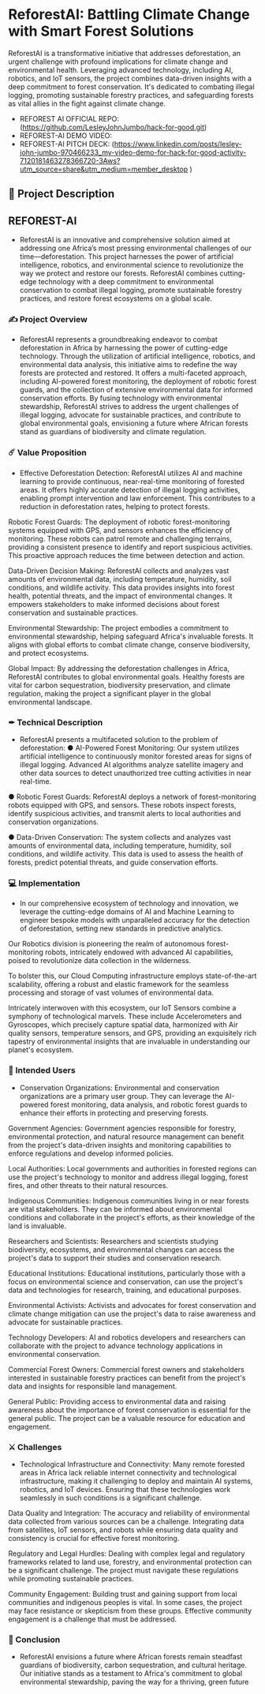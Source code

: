 # ReforestAI: Battling Climate Change with Smart Forest Solutions


ReforestAI is a transformative initiative that addresses deforestation, an urgent challenge with profound implications for climate change and environmental health. Leveraging advanced technology, including AI, robotics, and IoT sensors, the project combines data-driven insights with a deep commitment to forest conservation. It's dedicated to combating illegal logging, promoting sustainable forestry practices, and safeguarding forests as vital allies in the fight against climate change.


- REFOREST AI OFFICIAL REPO: (https://github.com/LesleyJohnJumbo/hack-for-good.git)
- REFOREST-AI DEMO VIDEO: 
- REFOREST-AI PITCH DECK: (https://www.linkedin.com/posts/lesley-john-jumbo-970466233_my-video-demo-for-hack-for-good-activity-7120181463278366720-3Aws?utm_source=share&utm_medium=member_desktop
)


## 📝 Project Description
## REFOREST-AI
- ReforestAI is an innovative and comprehensive solution aimed at addressing
one Africa’s most pressing environmental challenges of our
time—deforestation. This project harnesses the power of artificial
intelligence, robotics, and environmental science to revolutionize the way we
protect and restore our forests. ReforestAI combines cutting-edge technology
with a deep commitment to environmental conservation to combat illegal
logging, promote sustainable forestry practices, and restore forest
ecosystems on a global scale.

### ✍ Project Overview
- ReforestAI represents a groundbreaking endeavor to combat deforestation in Africa by harnessing the power of cutting-edge technology. Through the utilization of artificial intelligence, robotics, and environmental data analysis, this initiative aims to redefine the way forests are protected and restored. It offers a multi-faceted approach, including AI-powered forest monitoring, the deployment of robotic forest guards, and the collection of extensive environmental data for informed conservation efforts. By fusing technology with environmental stewardship, ReforestAI strives to address the urgent challenges of illegal logging, advocate for sustainable practices, and contribute to global environmental goals, envisioning a future where African forests stand as guardians of biodiversity and climate regulation.

### ☄️ Value Proposition
- Effective Deforestation Detection: ReforestAI utilizes AI and machine learning to provide continuous, near-real-time monitoring of forested areas. It offers highly accurate detection of illegal logging activities, enabling prompt intervention and law enforcement. This contributes to a reduction in deforestation rates, helping to protect forests.

Robotic Forest Guards: The deployment of robotic forest-monitoring systems equipped with GPS, and sensors enhances the efficiency of monitoring. These robots can patrol remote and challenging terrains, providing a consistent presence to identify and report suspicious activities. This proactive approach reduces the time between detection and action.

Data-Driven Decision Making: ReforestAI collects and analyzes vast amounts of environmental data, including temperature, humidity, soil conditions, and wildlife activity. This data provides insights into forest health, potential threats, and the impact of environmental changes. It empowers stakeholders to make informed decisions about forest conservation and sustainable practices.

Environmental Stewardship: The project embodies a commitment to environmental stewardship, helping safeguard Africa's invaluable forests. It aligns with global efforts to combat climate change, conserve biodiversity, and protect ecosystems.

Global Impact: By addressing the deforestation challenges in Africa, ReforestAI contributes to global environmental goals. Healthy forests are vital for carbon sequestration, biodiversity preservation, and climate regulation, making the project a significant player in the global environmental landscape.

### ✒ Technical Description
 - ReforestAI presents a multifaceted
solution to the problem of deforestation:
● AI-Powered Forest Monitoring: Our system utilizes artificial intelligence
to continuously monitor forested areas for signs of illegal logging.
Advanced AI algorithms analyze satellite imagery and other data
sources to detect unauthorized tree cutting activities in near real-time.

● Robotic Forest Guards: ReforestAI deploys a network of
forest-monitoring robots equipped with GPS, and sensors.
These robots inspect forests, identify suspicious activities, and transmit
alerts to local authorities and conservation organizations.

● Data-Driven Conservation: The system collects and analyzes vast
amounts of environmental data, including temperature, humidity, soil
conditions, and wildlife activity. This data is used to assess the health of
forests, predict potential threats, and guide conservation efforts.

### 💻 Implementation
- In our comprehensive ecosystem of technology and innovation, we leverage the cutting-edge domains of AI and Machine Learning to engineer bespoke models with unparalleled accuracy for the detection of deforestation, setting new standards in predictive analytics.

Our Robotics division is pioneering the realm of autonomous forest-monitoring robots, intricately endowed with advanced AI capabilities, poised to revolutionize data collection in the wilderness.

To bolster this, our Cloud Computing infrastructure employs state-of-the-art scalability, offering a robust and elastic framework for the seamless processing and storage of vast volumes of environmental data.

Intricately interwoven with this ecosystem, our IoT Sensors combine a symphony of technological marvels. These include Accelerometers and Gyroscopes, which precisely capture spatial data, harmonized with Air quality sensors, temperature sensors, and GPS, providing an exquisitely rich tapestry of environmental insights that are invaluable in understanding our planet's ecosystem.

### 👥 Intended Users
- Conservation Organizations: Environmental and conservation organizations are a primary user group. They can leverage the AI-powered forest monitoring, data analysis, and robotic forest guards to enhance their efforts in protecting and preserving forests.

Government Agencies: Government agencies responsible for forestry, environmental protection, and natural resource management can benefit from the project's data-driven insights and monitoring capabilities to enforce regulations and develop informed policies.

Local Authorities: Local governments and authorities in forested regions can use the project's technology to monitor and address illegal logging, forest fires, and other threats to their natural resources.

Indigenous Communities: Indigenous communities living in or near forests are vital stakeholders. They can be informed about environmental conditions and collaborate in the project's efforts, as their knowledge of the land is invaluable.

Researchers and Scientists: Researchers and scientists studying biodiversity, ecosystems, and environmental changes can access the project's data to support their studies and conservation research.

Educational Institutions: Educational institutions, particularly those with a focus on environmental science and conservation, can use the project's data and technologies for research, training, and educational purposes.

Environmental Activists: Activists and advocates for forest conservation and climate change mitigation can use the project's data to raise awareness and advocate for sustainable practices.

Technology Developers: AI and robotics developers and researchers can collaborate with the project to advance technology applications in environmental conservation.

Commercial Forest Owners: Commercial forest owners and stakeholders interested in sustainable forestry practices can benefit from the project's data and insights for responsible land management.

General Public: Providing access to environmental data and raising awareness about the importance of forest conservation is essential for the general public. The project can be a valuable resource for education and engagement.

### ⚔ Challenges
- Technological Infrastructure and Connectivity: Many remote forested areas in Africa lack reliable internet connectivity and technological infrastructure, making it challenging to deploy and maintain AI systems, robotics, and IoT devices. Ensuring that these technologies work seamlessly in such conditions is a significant challenge.

Data Quality and Integration: The accuracy and reliability of environmental data collected from various sources can be a challenge. Integrating data from satellites, IoT sensors, and robots while ensuring data quality and consistency is crucial for effective forest monitoring.

Regulatory and Legal Hurdles: Dealing with complex legal and regulatory frameworks related to land use, forestry, and environmental protection can be a significant challenge. The project must navigate these regulations while promoting sustainable practices.

Community Engagement: Building trust and gaining support from local communities and indigenous peoples is vital. In some cases, the project may face resistance or skepticism from these groups. Effective community engagement is a challenge that must be addressed.


### 🌟 Conclusion
- ReforestAI envisions a future where African forests remain steadfast
guardians of biodiversity, carbon sequestration, and cultural heritage.
Our initiative stands as a testament to Africa's commitment to global
environmental stewardship, paving the way for a thriving, green future


